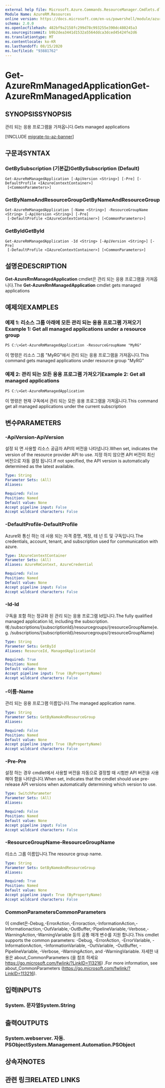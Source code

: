 ```yaml
---
external help file: Microsoft.Azure.Commands.ResourceManager.Cmdlets.dll-Help.xml
Module Name: AzureRM.Resources
online version: https://docs.microsoft.com/en-us/powershell/module/azurerm.resources/get-azurermmanagedapplication
schema: 2.0.0
ms.openlocfilehash: 482bf9a2158fc299d78c993255e390dc480245a3
ms.sourcegitcommit: b9b2dea3441d1532a5564ddca3dced45424fe2d6
ms.translationtype: MT
ms.contentlocale: ko-KR
ms.lasthandoff: 08/15/2020
ms.locfileid: "93881762"
---
```

# <span data-ttu-id="32a81-101">Get-AzureRmManagedApplication</span><span class="sxs-lookup"><span data-stu-id="32a81-101">Get-AzureRmManagedApplication</span></span>

## <span data-ttu-id="32a81-102">SYNOPSIS</span><span class="sxs-lookup"><span data-stu-id="32a81-102">SYNOPSIS</span></span>
<span data-ttu-id="32a81-103">관리 되는 응용 프로그램을 가져옵니다.</span><span class="sxs-lookup"><span data-stu-id="32a81-103">Gets managed applications</span></span>

[!INCLUDE [migrate-to-az-banner](../../includes/migrate-to-az-banner.md)]

## <span data-ttu-id="32a81-104">구문과</span><span class="sxs-lookup"><span data-stu-id="32a81-104">SYNTAX</span></span>

### <span data-ttu-id="32a81-105">GetBySubscription (기본값)</span><span class="sxs-lookup"><span data-stu-id="32a81-105">GetBySubscription (Default)</span></span>
```
Get-AzureRmManagedApplication [-ApiVersion <String>] [-Pre] [-DefaultProfile <IAzureContextContainer>]
 [<CommonParameters>]
```

### <span data-ttu-id="32a81-106">GetByNameAndResourceGroup</span><span class="sxs-lookup"><span data-stu-id="32a81-106">GetByNameAndResourceGroup</span></span>
```
Get-AzureRmManagedApplication [-Name <String>] -ResourceGroupName <String> [-ApiVersion <String>] [-Pre]
 [-DefaultProfile <IAzureContextContainer>] [<CommonParameters>]
```

### <span data-ttu-id="32a81-107">GetById</span><span class="sxs-lookup"><span data-stu-id="32a81-107">GetById</span></span>
```
Get-AzureRmManagedApplication -Id <String> [-ApiVersion <String>] [-Pre]
 [-DefaultProfile <IAzureContextContainer>] [<CommonParameters>]
```

## <span data-ttu-id="32a81-108">설명은</span><span class="sxs-lookup"><span data-stu-id="32a81-108">DESCRIPTION</span></span>
<span data-ttu-id="32a81-109">**Get-AzureRmManagedApplication** cmdlet은 관리 되는 응용 프로그램을 가져옵니다.</span><span class="sxs-lookup"><span data-stu-id="32a81-109">The **Get-AzureRmManagedApplication** cmdlet gets managed applications</span></span>

## <span data-ttu-id="32a81-110">예제의</span><span class="sxs-lookup"><span data-stu-id="32a81-110">EXAMPLES</span></span>

### <span data-ttu-id="32a81-111">예제 1: 리소스 그룹 아래에 모든 관리 되는 응용 프로그램 가져오기</span><span class="sxs-lookup"><span data-stu-id="32a81-111">Example 1: Get all managed applications under a resource group</span></span>
```
PS C:\>Get-AzureRmManagedApplication -ResourceGroupName "MyRG"
```

<span data-ttu-id="32a81-112">이 명령은 리소스 그룹 "MyRG"에서 관리 되는 응용 프로그램을 가져옵니다.</span><span class="sxs-lookup"><span data-stu-id="32a81-112">This command gets managed applications under resource group "MyRG"</span></span>

### <span data-ttu-id="32a81-113">예제 2: 관리 되는 모든 응용 프로그램 가져오기</span><span class="sxs-lookup"><span data-stu-id="32a81-113">Example 2: Get all managed applications</span></span>
```
PS C:\>Get-AzureRmManagedApplication
```

<span data-ttu-id="32a81-114">이 명령은 현재 구독에서 관리 되는 모든 응용 프로그램을 가져옵니다.</span><span class="sxs-lookup"><span data-stu-id="32a81-114">This command get all managed applications under the current subscription</span></span>

## <span data-ttu-id="32a81-115">변수</span><span class="sxs-lookup"><span data-stu-id="32a81-115">PARAMETERS</span></span>

### <span data-ttu-id="32a81-116">-ApiVersion</span><span class="sxs-lookup"><span data-stu-id="32a81-116">-ApiVersion</span></span>
<span data-ttu-id="32a81-117">설정 되 면 사용할 리소스 공급자 API의 버전을 나타냅니다.</span><span class="sxs-lookup"><span data-stu-id="32a81-117">When set, indicates the version of the resource provider API to use.</span></span>
<span data-ttu-id="32a81-118">지정 하지 않으면 API 버전이 최신 버전으로 자동 결정 됩니다.</span><span class="sxs-lookup"><span data-stu-id="32a81-118">If not specified, the API version is automatically determined as the latest available.</span></span>

```yaml
Type: String
Parameter Sets: (All)
Aliases:

Required: False
Position: Named
Default value: None
Accept pipeline input: False
Accept wildcard characters: False
```

### <span data-ttu-id="32a81-119">-DefaultProfile</span><span class="sxs-lookup"><span data-stu-id="32a81-119">-DefaultProfile</span></span>
<span data-ttu-id="32a81-120">Azure와 통신 하는 데 사용 되는 자격 증명, 계정, 테 넌 트 및 구독입니다.</span><span class="sxs-lookup"><span data-stu-id="32a81-120">The credentials, account, tenant, and subscription used for communication with azure.</span></span>

```yaml
Type: IAzureContextContainer
Parameter Sets: (All)
Aliases: AzureRmContext, AzureCredential

Required: False
Position: Named
Default value: None
Accept pipeline input: False
Accept wildcard characters: False
```

### <span data-ttu-id="32a81-121">-Id</span><span class="sxs-lookup"><span data-stu-id="32a81-121">-Id</span></span>
<span data-ttu-id="32a81-122">구독을 포함 하는 정규화 된 관리 되는 응용 프로그램 Id입니다.</span><span class="sxs-lookup"><span data-stu-id="32a81-122">The fully qualified managed application Id, including the subscription.</span></span>
<span data-ttu-id="32a81-123">예:/subscriptions/{subscriptionId}/resourcegroups/{resourceGroupName}</span><span class="sxs-lookup"><span data-stu-id="32a81-123">e.g. /subscriptions/{subscriptionId}/resourcegroups/{resourceGroupName}</span></span>

```yaml
Type: String
Parameter Sets: GetById
Aliases: ResourceId, ManagedApplicationId

Required: True
Position: Named
Default value: None
Accept pipeline input: True (ByPropertyName)
Accept wildcard characters: False
```

### <span data-ttu-id="32a81-124">-이름</span><span class="sxs-lookup"><span data-stu-id="32a81-124">-Name</span></span>
<span data-ttu-id="32a81-125">관리 되는 응용 프로그램 이름입니다.</span><span class="sxs-lookup"><span data-stu-id="32a81-125">The managed application name.</span></span>

```yaml
Type: String
Parameter Sets: GetByNameAndResourceGroup
Aliases:

Required: False
Position: Named
Default value: None
Accept pipeline input: True (ByPropertyName)
Accept wildcard characters: False
```

### <span data-ttu-id="32a81-126">-Pre</span><span class="sxs-lookup"><span data-stu-id="32a81-126">-Pre</span></span>
<span data-ttu-id="32a81-127">설정 하는 경우 cmdlet에서 사용할 버전을 자동으로 결정할 때 시험판 API 버전을 사용 해야 함을 나타냅니다.</span><span class="sxs-lookup"><span data-stu-id="32a81-127">When set, indicates that the cmdlet should use pre-release API versions when automatically determining which version to use.</span></span>

```yaml
Type: SwitchParameter
Parameter Sets: (All)
Aliases:

Required: False
Position: Named
Default value: None
Accept pipeline input: False
Accept wildcard characters: False
```

### <span data-ttu-id="32a81-128">-ResourceGroupName</span><span class="sxs-lookup"><span data-stu-id="32a81-128">-ResourceGroupName</span></span>
<span data-ttu-id="32a81-129">리소스 그룹 이름입니다.</span><span class="sxs-lookup"><span data-stu-id="32a81-129">The resource group name.</span></span>

```yaml
Type: String
Parameter Sets: GetByNameAndResourceGroup
Aliases:

Required: True
Position: Named
Default value: None
Accept pipeline input: True (ByPropertyName)
Accept wildcard characters: False
```

### <span data-ttu-id="32a81-130">CommonParameters</span><span class="sxs-lookup"><span data-stu-id="32a81-130">CommonParameters</span></span>
<span data-ttu-id="32a81-131">이 cmdlet은-Debug,-ErrorAction,-Erroraction,-InformationAction,-Informationaction,-OutVariable,-OutBuffer,-PipelineVariable,-Verbose,-WarningAction,-WarningVariable 등의 공통 매개 변수를 지원 합니다.</span><span class="sxs-lookup"><span data-stu-id="32a81-131">This cmdlet supports the common parameters: -Debug, -ErrorAction, -ErrorVariable, -InformationAction, -InformationVariable, -OutVariable, -OutBuffer, -PipelineVariable, -Verbose, -WarningAction, and -WarningVariable.</span></span> <span data-ttu-id="32a81-132">자세한 내용은 about_CommonParameters (을 참조 하세요 https://go.microsoft.com/fwlink/?LinkID=113216) .</span><span class="sxs-lookup"><span data-stu-id="32a81-132">For more information, see about_CommonParameters (https://go.microsoft.com/fwlink/?LinkID=113216).</span></span>

## <span data-ttu-id="32a81-133">입력</span><span class="sxs-lookup"><span data-stu-id="32a81-133">INPUTS</span></span>

### <span data-ttu-id="32a81-134">System. 문자열</span><span class="sxs-lookup"><span data-stu-id="32a81-134">System.String</span></span>

## <span data-ttu-id="32a81-135">출력</span><span class="sxs-lookup"><span data-stu-id="32a81-135">OUTPUTS</span></span>

### <span data-ttu-id="32a81-136">System.webserver. 자동. PSObject</span><span class="sxs-lookup"><span data-stu-id="32a81-136">System.Management.Automation.PSObject</span></span>

## <span data-ttu-id="32a81-137">상속자</span><span class="sxs-lookup"><span data-stu-id="32a81-137">NOTES</span></span>

## <span data-ttu-id="32a81-138">관련 링크</span><span class="sxs-lookup"><span data-stu-id="32a81-138">RELATED LINKS</span></span>
